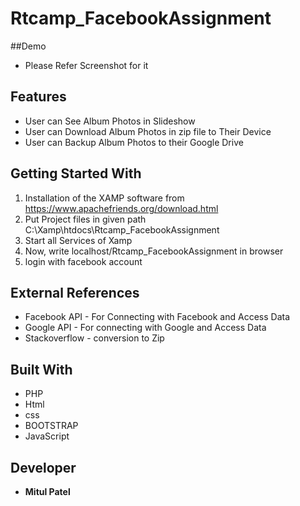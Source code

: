 # Rtcamp_FacebookAssignment

##Demo
* Please Refer Screenshot for it
## Features
* User can See Album Photos in Slideshow  
* User can Download Album Photos in zip file to Their Device
* User can Backup Album Photos to their Google Drive

 
## Getting Started With
1. Installation of the XAMP software from https://www.apachefriends.org/download.html
2. Put Project files in given path C:\Xamp\htdocs\Rtcamp_FacebookAssignment
3. Start all Services of Xamp
4. Now, write  localhost/Rtcamp_FacebookAssignment in browser
5. login with facebook account

## External References
* Facebook API - For Connecting with Facebook and Access Data
* Google API - For connecting with Google and Access Data
* Stackoverflow - conversion to Zip 

## Built With
* PHP 
* Html
* css
* BOOTSTRAP 
* JavaScript 

## Developer

* **Mitul Patel**

